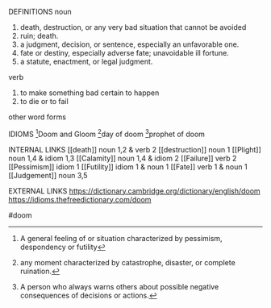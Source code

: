 DEFINITIONS
noun
1. death, destruction, or any very bad situation that cannot be avoided
2. ruin; death.
3. a judgment, decision, or sentence, especially an unfavorable one.
4. fate or destiny, especially adverse fate; unavoidable ill fortune.
5. a statute, enactment, or legal judgment.

verb
1. to make something bad certain to happen
2.  to die or to fail

other word forms

IDIOMS
[^1]Doom and Gloom
[^2]day of doom
[^3]prophet of doom

INTERNAL LINKS
[[death]] noun 1,2 & verb 2
[[destruction]] noun 1
[[Plight]] noun 1,4 & idiom 1,3
[[Calamity]] noun 1,4 & idiom 2
[[Failure]] verb 2
[[Pessimism]] idiom 1
[[Futility]] idiom 1 & noun 1
[[Fate]] verb 1 & noun 1
[[Judgement]] noun 3,5

EXTERNAL LINKS
https://dictionary.cambridge.org/dictionary/english/doom
https://idioms.thefreedictionary.com/doom

#doom

[^1]: A general feeling of or situation characterized by pessimism, despondency or futility

[^2]: any moment characterized by catastrophe, disaster, or complete ruination.

[^3]: A person who always warns others about possible negative consequences of decisions or actions.
